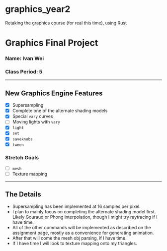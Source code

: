 # graphics_year2
Retaking the graphics course (for real this time), using Rust

# Graphics Final Project
### Name: Ivan Wei
### Class Period: 5
---
## New Graphics Engine Features
- [x] Supersampling
- [x] Complete one of the alternate shading models
- [x] Special `vary` curves
- [ ] Moving lights with `vary`
- [x] `light`
- [x] `set`
- [x] `saveknobs`
- [x] `tween`

### Stretch Goals
- [ ] `mesh`
- [ ] Texture mapping
---
## The Details
- Supersampling has been implemented at 16 samples per pixel.
- I plan to mainly focus on completing the alternate shading model first. Likely Gouraud or Phong interpolation, though I might try raytracing if I have time.
- All of the other commands will be implemented as described on the assignment page, mostly as a convenience for generating animation.
- After that will come the mesh obj parsing, if I have time.
- If I have time I will look to texture mapping onto my triangles.
